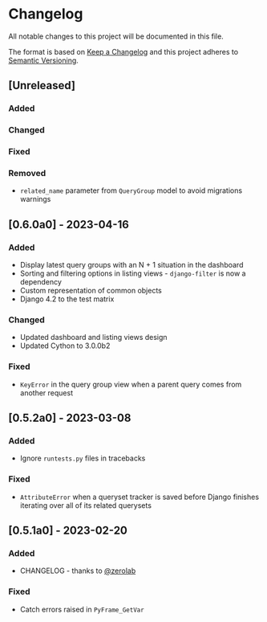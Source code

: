 # Changelog

All notable changes to this project will be documented in this file.

The format is based on [Keep a Changelog](https://keepachangelog.com/en/1.0.0/) and this project adheres to [Semantic Versioning](https://semver.org/spec/v2.0.0.html).

## [Unreleased]

### Added

### Changed

### Fixed

### Removed

- `related_name` parameter from `QueryGroup` model to avoid migrations warnings

## [0.6.0a0] - 2023-04-16

### Added

- Display latest query groups with an N + 1 situation in the dashboard
- Sorting and filtering options in listing views - `django-filter` is now a dependency
- Custom representation of common objects
- Django 4.2 to the test matrix

### Changed

- Updated dashboard and listing views design
- Updated Cython to 3.0.0b2

### Fixed

- `KeyError` in the query group view when a parent query comes from another request

## [0.5.2a0] - 2023-03-08

### Added

- Ignore `runtests.py` files in tracebacks

### Fixed

- `AttributeError` when a queryset tracker is saved before Django finishes iterating over all of its related querysets

## [0.5.1a0] - 2023-02-20

### Added

- CHANGELOG - thanks to [@zerolab](https://github.com/zerolab)

### Fixed

- Catch errors raised in `PyFrame_GetVar`
